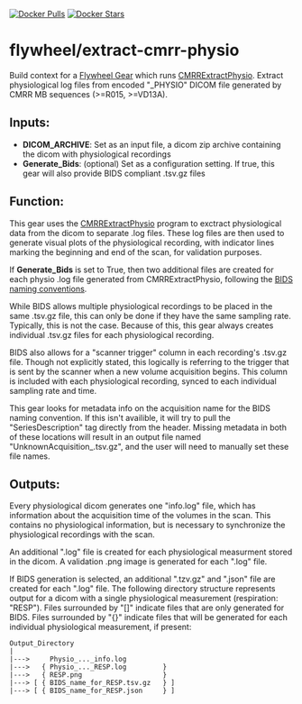 [![Docker Pulls](https://img.shields.io/docker/pulls/flywheel/extract-cmrr-physio.svg)](https://hub.docker.com/r/flywheel/extract-cmrr-physio/)
[![Docker Stars](https://img.shields.io/docker/stars/flywheel/extract-cmrr-physio.svg)](https://hub.docker.com/r/flywheel/extract-cmrr-physio/)

# flywheel/extract-cmrr-physio

Build context for a [Flywheel Gear](https://github.com/flywheel-io/gears/tree/master/spec) which runs [CMRRExtractPhysio](https://github.com/CMRR-C2P/MB/). Extract physiological log files from encoded "_PHYSIO" DICOM file generated by CMRR MB sequences (>=R015, >=VD13A).


## Inputs:

- **DICOM_ARCHIVE**:  Set as an input file, a dicom zip archive containing the dicom with physiological recordings
- **Generate_Bids**: (optional) Set as a configuration setting.  If true, this gear will also provide BIDS compliant .tsv.gz files

## Function:

This gear uses the [CMRRExtractPhysio](https://github.com/CMRR-C2P/MB/) program to exctract physiological data from the dicom to separate .log files.  These log files are then used to generate visual plots of the physiological recording, with indicator lines marking the beginning and end of the scan, for validation purposes.

If **Generate_Bids** is set to True, then two additional files are created for each physio .log file generated from CMRRExtractPhysio, following the [BIDS naming conventions](https://bids-specification.readthedocs.io/en/stable/04-modality-specific-files/06-physiological-and-other-continous-recordings.html).

While BIDS allows multiple physiological recordings to be placed in the same .tsv.gz file, this can only be done if they have the same sampling rate.  Typically, this is not the case.  Because of this, this gear always creates individual .tsv.gz files for each physiological recording.  

BIDS also allows for a "scanner trigger" column in each recording's .tsv.gz file.  Though not explicitly stated, this logically is referring to the trigger that is sent by the scanner when a new volume acquisition begins.  This column is included with each physiological recording, synced to each individual sampling rate and time.

This gear looks for metadata info on the acquisition name for the BIDS naming convention.  If this isn't availible, it will try to pull the "SeriesDescription" tag directly from the header.  Missing metadata in both of these locations will result in an output file named "UnknownAcquisition_<Measurement>.tsv.gz", and the user will need to manually set these file names.
  

## Outputs:

Every physiological dicom generates one "info.log" file, which has information about the acquisition time of the volumes in the scan.  This contains no physiological information, but is necessary to synchronize the physiological recordings with the scan.

An additional "<Measure>.log" file is created for each physiological measurment stored in the dicom.
A validation .png image is generated for each "<Measure>.log" file.
  
If BIDS generation is selected, an additional ".tzv.gz" and ".json" file are created for each "<Measure>.log" file.
The following directory structure represents output for a dicom with a single physiological measurement (respiration: "RESP").  Files surrounded by "[]" indicate files that are only generated for BIDS.  Files surrounded by "{}" indicate files that will be generated for each individual physiological measurement, if present:

```
Output_Directory
|
|--->     Physio_..._info.log
|--->   { Physio_..._RESP.log         }
|--->   { RESP.png                    }
|---> [ { BIDS_name_for_RESP.tsv.gz   } ]
|---> [ { BIDS_name_for_RESP.json     } ]


